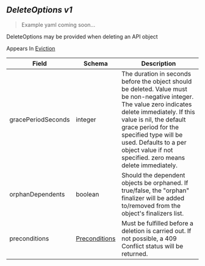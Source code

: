 ## *DeleteOptions v1*

> Example yaml coming soon...



DeleteOptions may be provided when deleting an API object

<aside class="notice">
Appears In  <a href="#eviction-v1alpha1">Eviction</a> </aside>

Field        | Schema     | Description
------------ | ---------- | -----------
gracePeriodSeconds | integer | The duration in seconds before the object should be deleted. Value must be non-negative integer. The value zero indicates delete immediately. If this value is nil, the default grace period for the specified type will be used. Defaults to a per object value if not specified. zero means delete immediately.
orphanDependents | boolean | Should the dependent objects be orphaned. If true/false, the "orphan" finalizer will be added to/removed from the object's finalizers list.
preconditions | [Preconditions](#preconditions-v1) | Must be fulfilled before a deletion is carried out. If not possible, a 409 Conflict status will be returned.


